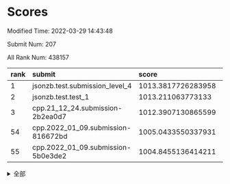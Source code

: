# Scores

Modified Time: 2022-03-29 14:43:48

Submit Num: 207

All Rank Num: 438157

| rank |               submit               |       score        |       sigma        | pk_num |
| :--- | :--------------------------------- | :----------------- | :----------------- | :----- |
| 1    | jsonzb.test.submission_level_4     | 1013.3817726283958 | 0.8190143000642585 | 8468   |
| 2    | jsonzb.test.test_1                 | 1013.211063773133  | 0.8081085187439321 | 8466   |
| 3    | cpp.21_12_24.submission-2b2ea0d7   | 1012.3907130865599 | 0.7732297870382333 | 8467   |
| 54   | cpp.2022_01_09.submission-816672bd | 1005.0433550337931 | 0.7142820179653468 | 8469   |
| 55   | cpp.2022_01_09.submission-5b0e3de2 | 1004.8455136414211 | 0.7153057689450577 | 8468   |


<details>
<summary>全部</summary>

| rank |                 submit                 |       score        |       sigma        | pk_num |
| :--- | :------------------------------------- | :----------------- | :----------------- | :----- |
| 1    | jsonzb.test.submission_level_4         | 1013.3817726283958 | 0.8190143000642585 | 8468   |
| 2    | jsonzb.test.test_1                     | 1013.211063773133  | 0.8081085187439321 | 8466   |
| 3    | cpp.21_12_24.submission-2b2ea0d7       | 1012.3907130865599 | 0.7732297870382333 | 8467   |
| 4    | gobigger.level_3.submission_level_3_8  | 1012.1398194364259 | 0.7898074796434462 | 8461   |
| 5    | gobigger.level_3.submission_level_3_22 | 1011.4980653155903 | 0.7675688114838993 | 8466   |
| 6    | gobigger.level_3.submission_level_3_25 | 1011.4302908525557 | 0.7744949239973945 | 8466   |
| 7    | gobigger.level_3.submission_level_3_5  | 1011.3554340449706 | 0.7507863342992361 | 8467   |
| 8    | gobigger.level_3.submission_level_3_42 | 1011.313643251191  | 0.7801662085924904 | 8468   |
| 9    | gobigger.level_3.submission_level_3_4  | 1011.1435284179388 | 0.7694232850136553 | 8473   |
| 10   | gobigger.level_3.submission_level_3_44 | 1011.0738429510704 | 0.7685162135396211 | 8469   |
| 11   | gobigger.level_3.submission_level_3_34 | 1010.9679244139688 | 0.7626246514003214 | 8464   |
| 12   | gobigger.level_3.submission_level_3_43 | 1010.7223741254611 | 0.7876314247641504 | 8465   |
| 13   | gobigger.level_3.submission_level_3_31 | 1010.6717061462122 | 0.7671230801349989 | 8466   |
| 14   | gobigger.level_3.submission_level_3_28 | 1010.6204751912309 | 0.7609616866405028 | 8471   |
| 15   | gobigger.level_3.submission_level_3_11 | 1010.5845131288147 | 0.7501788028986272 | 8462   |
| 16   | gobigger.level_3.submission_level_3_13 | 1010.537620997761  | 0.8052433071146862 | 8464   |
| 17   | gobigger.level_3.submission_level_3_18 | 1010.5326456130954 | 0.7574368689277262 | 8471   |
| 18   | gobigger.level_3.submission_level_3_17 | 1010.5154831312606 | 0.7615258181225992 | 8466   |
| 19   | gobigger.level_3.submission_level_3_14 | 1010.3760094239975 | 0.7512384576299289 | 8467   |
| 20   | gobigger.level_3.submission_level_3_12 | 1010.3098893180634 | 0.7670132792284312 | 8470   |
| 21   | gobigger.level_3.submission_level_3_16 | 1010.3052867655097 | 0.7478897131602421 | 8463   |
| 22   | gobigger.level_3.submission_level_3_9  | 1010.2941543730735 | 0.7599318344643057 | 8462   |
| 23   | gobigger.level_3.submission_level_3_0  | 1010.2892743765818 | 0.7577633631393529 | 8467   |
| 24   | gobigger.level_3.submission_level_3_29 | 1010.2405442000983 | 0.7471928639417393 | 8464   |
| 25   | gobigger.level_3.submission_level_3_47 | 1010.1759114514615 | 0.7706173688313407 | 8468   |
| 26   | gobigger.level_3.submission_level_3_7  | 1010.1600838959911 | 0.7612075266015891 | 8471   |
| 27   | gobigger.level_3.submission_level_3_33 | 1010.1551998982766 | 0.7392524353140869 | 8471   |
| 28   | gobigger.level_3.submission_level_3_20 | 1010.1165247802112 | 0.7711303210059001 | 8469   |
| 29   | gobigger.level_3.submission_level_3_37 | 1010.0795463215832 | 0.7603251478731617 | 8470   |
| 30   | gobigger.level_3.submission_level_3_46 | 1010.0093922901003 | 0.7829747747141337 | 8470   |
| 31   | gobigger.level_3.submission_level_3_3  | 1009.9904263157811 | 0.7802631420345421 | 8469   |
| 32   | gobigger.level_3.submission_level_3_10 | 1009.908717657225  | 0.7705666860372181 | 8470   |
| 33   | gobigger.level_3.submission_level_3_15 | 1009.8903482419967 | 0.7461331505877363 | 8464   |
| 34   | gobigger.level_3.submission_level_3_24 | 1009.7928650873398 | 0.7339881983853179 | 8467   |
| 35   | gobigger.level_3.submission_level_3_19 | 1009.7701269292595 | 0.7547236397081474 | 8464   |
| 36   | gobigger.level_3.submission_level_3_27 | 1009.75617128577   | 0.7672493460677021 | 8473   |
| 37   | gobigger.level_3.submission_level_3_48 | 1009.7539145516798 | 0.7517282781222142 | 8467   |
| 38   | gobigger.level_3.submission_level_3_41 | 1009.5867515250914 | 0.7419448699521758 | 8468   |
| 39   | gobigger.level_3.submission_level_3_6  | 1009.5838836563042 | 0.7644018432043725 | 8468   |
| 40   | gobigger.level_3.submission_level_3_39 | 1009.4877078483188 | 0.7412186502867125 | 8466   |
| 41   | gobigger.level_3.submission_level_3_45 | 1009.2897778221651 | 0.7467241347149673 | 8464   |
| 42   | gobigger.level_3.submission_level_3_23 | 1009.2798483339134 | 0.7324094861964991 | 8464   |
| 43   | gobigger.level_3.submission_level_3_35 | 1009.2680537423945 | 0.7483726396394201 | 8468   |
| 44   | gobigger.level_3.submission_level_3_2  | 1009.2648328443653 | 0.7494215185524292 | 8468   |
| 45   | gobigger.level_3.submission_level_3_40 | 1009.2091908495672 | 0.7620665926660936 | 8464   |
| 46   | gobigger.level_3.submission_level_3_1  | 1009.102780408079  | 0.7648173722329071 | 8469   |
| 47   | gobigger.level_3.submission_level_3_36 | 1008.8496552920361 | 0.7414252428383951 | 8469   |
| 48   | gobigger.level_3.submission_level_3_32 | 1008.6866335096908 | 0.7334476191333839 | 8467   |
| 49   | gobigger.level_3.submission_level_3_26 | 1008.6795114534924 | 0.7484299015226812 | 8473   |
| 50   | gobigger.level_3.submission_level_3_38 | 1008.3990974746658 | 0.7258112474034641 | 8469   |
| 51   | gobigger.level_3.submission_level_3_30 | 1008.3835520001712 | 0.7260668361594301 | 8467   |
| 52   | gobigger.level_3.submission_level_3_49 | 1008.1262853937801 | 0.7195396600264041 | 8470   |
| 53   | gobigger.level_3.submission_level_3_21 | 1007.9553444226362 | 0.7339111722843179 | 8466   |
| 54   | cpp.2022_01_09.submission-816672bd     | 1005.0433550337931 | 0.7142820179653468 | 8469   |
| 55   | cpp.2022_01_09.submission-5b0e3de2     | 1004.8455136414211 | 0.7153057689450577 | 8468   |
| 56   | gobigger.level_1.submission_level_1_1  | 1004.7550383702751 | 0.7218373007342278 | 8471   |
| 57   | gobigger.level_1.submission_level_1_42 | 1004.7472545604506 | 0.7128445965374153 | 8464   |
| 58   | gobigger.level_1.submission_level_1_43 | 1004.5107538627616 | 0.7254646542806291 | 8463   |
| 59   | gobigger.level_1.submission_level_1_23 | 1004.5072508746377 | 0.7262360277390965 | 8466   |
| 60   | gobigger.level_1.submission_level_1_24 | 1004.4299400659332 | 0.7367537774634786 | 8469   |
| 61   | gobigger.level_1.submission_level_1_36 | 1004.0670404655697 | 0.7290909479652601 | 8466   |
| 62   | gobigger.level_1.submission_level_1_37 | 1003.9230324075776 | 0.7172816323057117 | 8464   |
| 63   | gobigger.level_1.submission_level_1_0  | 1003.8431157773641 | 0.7093460042376717 | 8464   |
| 64   | gobigger.level_1.submission_level_1_41 | 1003.7602071223819 | 0.7231814507841439 | 8468   |
| 65   | gobigger.level_1.submission_level_1_14 | 1003.7566260659382 | 0.7125967966547003 | 8467   |
| 66   | gobigger.level_1.submission_level_1_33 | 1003.7293526823547 | 0.7061244078748576 | 8468   |
| 67   | gobigger.level_1.submission_level_1_19 | 1003.6432675094766 | 0.7046362933918551 | 8464   |
| 68   | gobigger.level_1.submission_level_1_15 | 1003.6383423697413 | 0.7129597662043153 | 8470   |
| 69   | gobigger.level_1.submission_level_1_45 | 1003.6207806093565 | 0.7295243207272952 | 8469   |
| 70   | gobigger.level_1.submission_level_1_18 | 1003.5962301653017 | 0.7019317893201458 | 8460   |
| 71   | gobigger.level_1.submission_level_1_21 | 1003.5637010882679 | 0.6996228833529968 | 8467   |
| 72   | gobigger.level_1.submission_level_1_17 | 1003.5595926676143 | 0.7171116492899211 | 8468   |
| 73   | gobigger.level_1.submission_level_1_2  | 1003.4869320715139 | 0.7169969819178154 | 8466   |
| 74   | gobigger.level_1.submission_level_1_10 | 1003.4866176069019 | 0.7102948748990364 | 8471   |
| 75   | gobigger.level_1.submission_level_1_5  | 1003.408717666542  | 0.7127515059821837 | 8469   |
| 76   | gobigger.level_1.submission_level_1_26 | 1003.3659361024403 | 0.7097092405281261 | 8467   |
| 77   | gobigger.level_1.submission_level_1_49 | 1003.3217598103744 | 0.71214209683239   | 8466   |
| 78   | gobigger.level_1.submission_level_1_46 | 1003.3038318319678 | 0.7131082811708193 | 8462   |
| 79   | gobigger.level_1.submission_level_1_20 | 1003.2798310117971 | 0.7288979324241349 | 8469   |
| 80   | gobigger.level_1.submission_level_1_13 | 1003.2635010331493 | 0.711880278291215  | 8468   |
| 81   | gobigger.level_1.submission_level_1_44 | 1003.2285645763118 | 0.6996926753372947 | 8469   |
| 82   | gobigger.level_1.submission_level_1_8  | 1003.2251143351064 | 0.7209615737078028 | 8469   |
| 83   | gobigger.level_1.submission_level_1_4  | 1003.21046622692   | 0.7203500562870797 | 8470   |
| 84   | gobigger.level_1.submission_level_1_27 | 1003.1623965690077 | 0.722748722190645  | 8464   |
| 85   | gobigger.level_1.submission_level_1_35 | 1003.1604761004451 | 0.718091234639757  | 8466   |
| 86   | gobigger.level_1.submission_level_1_30 | 1003.113804918723  | 0.7082136918079763 | 8466   |
| 87   | gobigger.level_1.submission_level_1_48 | 1002.958362973308  | 0.7193696627188658 | 8469   |
| 88   | gobigger.level_1.submission_level_1_28 | 1002.953649722832  | 0.7132271264936234 | 8469   |
| 89   | gobigger.level_1.submission_level_1_22 | 1002.8981620934849 | 0.7063497176368451 | 8466   |
| 90   | gobigger.level_1.submission_level_1_32 | 1002.8945809647186 | 0.7075916740831634 | 8468   |
| 91   | gobigger.level_1.submission_level_1_7  | 1002.8787892941349 | 0.7164792206914374 | 8468   |
| 92   | gobigger.level_1.submission_level_1_25 | 1002.8373955475486 | 0.7086173273942412 | 8468   |
| 93   | gobigger.level_1.submission_level_1_31 | 1002.8318504914578 | 0.7062334323957623 | 8462   |
| 94   | gobigger.level_1.submission_level_1_6  | 1002.7851059497441 | 0.7126431023095716 | 8461   |
| 95   | gobigger.level_1.submission_level_1_11 | 1002.775320867751  | 0.7125898447885007 | 8468   |
| 96   | gobigger.level_1.submission_level_1_34 | 1002.7676638211578 | 0.7136853338232368 | 8470   |
| 97   | gobigger.level_1.submission_level_1_3  | 1002.7372301741193 | 0.7099720542078451 | 8466   |
| 98   | gobigger.level_1.submission_level_1_47 | 1002.6627180786226 | 0.7201753868733024 | 8466   |
| 99   | gobigger.level_1.submission_level_1_40 | 1002.5819075741192 | 0.7074543883823655 | 8463   |
| 100  | gobigger.level_1.submission_level_1_16 | 1002.5321622537866 | 0.7142406106555349 | 8463   |
| 101  | gobigger.level_1.submission_level_1_39 | 1002.4605860384439 | 0.7043009814035118 | 8467   |
| 102  | gobigger.level_1.submission_level_1_12 | 1002.354526582618  | 0.7164994016374149 | 8468   |
| 103  | gobigger.level_1.submission_level_1_38 | 1002.2745652745045 | 0.7082941879848899 | 8472   |
| 104  | gobigger.level_1.submission_level_1_29 | 1002.0285262816128 | 0.7150239567882004 | 8465   |
| 105  | gobigger.level_1.submission_level_1_9  | 1001.6959302538716 | 0.6953533629080115 | 8468   |
| 106  | gobigger.random.submission_random_40   | 998.1767708473718  | 0.7064125512936693 | 8464   |
| 107  | gobigger.random.submission_random_4    | 997.3578697032161  | 0.7125690031059578 | 8461   |
| 108  | gobigger.random.submission_random_32   | 996.9824596532799  | 0.7093163049419744 | 8469   |
| 109  | gobigger.random.submission_random_27   | 996.8355292422315  | 0.702405762957028  | 8470   |
| 110  | gobigger.random.submission_random_22   | 996.7098759168824  | 0.7153574216492786 | 8469   |
| 111  | gobigger.random.submission_random_39   | 996.6452912700215  | 0.7107925789267386 | 8471   |
| 112  | gobigger.random.submission_random_38   | 996.607531023231   | 0.7156159304344024 | 8468   |
| 113  | gobigger.random.submission_random_23   | 996.5025309656332  | 0.7076220066085216 | 8465   |
| 114  | gobigger.random.submission_random_29   | 996.4953091631388  | 0.7209298594982337 | 8467   |
| 115  | gobigger.random.submission_random_6    | 996.4938751499026  | 0.7179274402458845 | 8462   |
| 116  | gobigger.random.submission_random_43   | 996.4771329832004  | 0.7087163106186425 | 8465   |
| 117  | gobigger.random.submission_random_37   | 996.4470161670934  | 0.7017264013140884 | 8468   |
| 118  | gobigger.random.submission_random_3    | 996.4358340073203  | 0.7248298937461622 | 8468   |
| 119  | gobigger.random.submission_random_44   | 996.4172645116987  | 0.7150721566594223 | 8465   |
| 120  | gobigger.random.submission_random_26   | 996.4151154288448  | 0.7021367639174988 | 8467   |
| 121  | gobigger.random.submission_random_33   | 996.3842154986035  | 0.705974415036722  | 8459   |
| 122  | gobigger.random.submission_random_2    | 996.3683544521227  | 0.697732114440238  | 8469   |
| 123  | gobigger.random.submission_random_45   | 996.3378154912583  | 0.7090922541900657 | 8471   |
| 124  | gobigger.random.submission_random_41   | 996.3189697942528  | 0.706414089207181  | 8471   |
| 125  | gobigger.random.submission_random_18   | 996.3143081090282  | 0.6978023805197986 | 8469   |
| 126  | gobigger.random.submission_random_0    | 996.3040958828318  | 0.7201397784504421 | 8474   |
| 127  | gobigger.random.submission_random_1    | 996.2869082632354  | 0.7226359226966198 | 8465   |
| 128  | gobigger.random.submission_random_20   | 996.2111512732497  | 0.7024114375990584 | 8473   |
| 129  | gobigger.random.submission_random_49   | 996.0633431501249  | 0.6982613497461632 | 8465   |
| 130  | gobigger.random.submission_random_16   | 996.037179536855   | 0.7244975250386317 | 8466   |
| 131  | gobigger.random.submission_random_34   | 996.0199327393219  | 0.7131285856790707 | 8469   |
| 132  | gobigger.random.submission_random_9    | 995.8805511876398  | 0.7044912556531208 | 8464   |
| 133  | gobigger.random.submission_random_24   | 995.8454498546978  | 0.7022532253588128 | 8470   |
| 134  | gobigger.random.submission_random_46   | 995.8360799823619  | 0.7002829754529384 | 8470   |
| 135  | gobigger.random.submission_random_28   | 995.7943689175602  | 0.7008702397343016 | 8469   |
| 136  | gobigger.random.submission_random_8    | 995.7282266210726  | 0.6987276853158614 | 8464   |
| 137  | gobigger.random.submission_random_36   | 995.6952533203712  | 0.7043873256836698 | 8463   |
| 138  | gobigger.random.submission_random_5    | 995.6926357272578  | 0.717282533087884  | 8472   |
| 139  | gobigger.random.submission_random_31   | 995.6918293348056  | 0.7084105823565767 | 8468   |
| 140  | gobigger.random.submission_random_48   | 995.6714261645274  | 0.7136592817948839 | 8467   |
| 141  | gobigger.random.submission_random_12   | 995.6513465628683  | 0.7027801148873389 | 8468   |
| 142  | gobigger.random.submission_random_15   | 995.649143873688   | 0.7166397720624983 | 8466   |
| 143  | gobigger.random.submission_random_17   | 995.6185376312832  | 0.7031431417722834 | 8466   |
| 144  | gobigger.random.submission_random_21   | 995.6135094418447  | 0.7056587140937656 | 8468   |
| 145  | gobigger.random.submission_random_42   | 995.6029301420232  | 0.711152752162452  | 8467   |
| 146  | gobigger.random.submission_random_11   | 995.5523288107515  | 0.7198527540654113 | 8467   |
| 147  | gobigger.random.submission_random_35   | 995.5474367538201  | 0.719826498117999  | 8471   |
| 148  | gobigger.random.submission_random_13   | 995.5009329741566  | 0.7064956845486715 | 8467   |
| 149  | gobigger.random.submission_random_30   | 995.4705847364083  | 0.712255419991155  | 8465   |
| 150  | gobigger.random.submission_random_19   | 995.3931164426535  | 0.7105645350198196 | 8465   |
| 151  | gobigger.random.submission_random_7    | 995.3063498381188  | 0.7106465933361759 | 8468   |
| 152  | gobigger.random.submission_random_47   | 995.2847655739284  | 0.7254264412286477 | 8464   |
| 153  | gobigger.random.submission_random_25   | 994.975355388794   | 0.7339509290986651 | 8461   |
| 154  | gobigger.random.submission_random_10   | 994.9462335771145  | 0.7250617479987218 | 8469   |
| 155  | gobigger.random.submission_random_14   | 994.5279499415581  | 0.7215626096739505 | 8465   |
| 156  | gobigger.level_2.submission_level_2_6  | 994.0897200579942  | 0.7298985415571144 | 8463   |
| 157  | gobigger.level_2.submission_level_2_42 | 993.715985448542   | 0.7229339389950448 | 8468   |
| 158  | gobigger.level_2.submission_level_2_19 | 993.6423632540603  | 0.7400413421132318 | 8466   |
| 159  | gobigger.level_2.submission_level_2_1  | 993.5949657937421  | 0.7270431075332823 | 8469   |
| 160  | gobigger.level_2.submission_level_2_23 | 993.3788257605536  | 0.7455721338124537 | 8466   |
| 161  | gobigger.level_2.submission_level_2_7  | 993.3408907990041  | 0.7289992158422515 | 8461   |
| 162  | gobigger.level_2.submission_level_2_31 | 993.3278731226939  | 0.7252147525449978 | 8462   |
| 163  | gobigger.level_2.submission_level_2_37 | 993.323528517537   | 0.7427521339174991 | 8468   |
| 164  | gobigger.level_2.submission_level_2_34 | 993.2540738579478  | 0.7286177154366755 | 8467   |
| 165  | gobigger.level_2.submission_level_2_49 | 993.2097117356285  | 0.7459728116330455 | 8464   |
| 166  | gobigger.level_2.submission_level_2_27 | 993.205425884401   | 0.7296702293690904 | 8463   |
| 167  | gobigger.level_2.submission_level_2_8  | 992.9455832540586  | 0.7442449630601112 | 8467   |
| 168  | gobigger.level_2.submission_level_2_12 | 992.9448099437959  | 0.7216009973449153 | 8459   |
| 169  | gobigger.level_2.submission_level_2_40 | 992.918831180281   | 0.7320190664295946 | 8466   |
| 170  | gobigger.level_2.submission_level_2_5  | 992.8361749109908  | 0.7416552336456471 | 8469   |
| 171  | gobigger.level_2.submission_level_2_4  | 992.5173906134717  | 0.7375707864220222 | 8468   |
| 172  | gobigger.level_2.submission_level_2_30 | 992.3654175632015  | 0.7465628965407629 | 8467   |
| 173  | gobigger.level_2.submission_level_2_36 | 992.3294078190895  | 0.7499845276976937 | 8463   |
| 174  | gobigger.level_2.submission_level_2_44 | 992.3100955828437  | 0.7283874350270645 | 8463   |
| 175  | gobigger.level_2.submission_level_2_46 | 992.2855635171763  | 0.7412302734068175 | 8465   |
| 176  | gobigger.level_2.submission_level_2_35 | 992.2819554671689  | 0.7428514393681172 | 8464   |
| 177  | gobigger.level_2.submission_level_2_25 | 992.2748410567996  | 0.7413386300371211 | 8469   |
| 178  | gobigger.level_2.submission_level_2_22 | 992.230913689514   | 0.7751165154472185 | 8461   |
| 179  | gobigger.level_2.submission_level_2_18 | 992.005306216121   | 0.757629650206446  | 8467   |
| 180  | gobigger.level_2.submission_level_2_28 | 992.0013577732826  | 0.7388742138095544 | 8470   |
| 181  | gobigger.level_2.submission_level_2_21 | 991.9707956316195  | 0.7306771636795637 | 8466   |
| 182  | gobigger.level_2.submission_level_2_20 | 991.8886396118342  | 0.7503119867431641 | 8467   |
| 183  | gobigger.level_2.submission_level_2_0  | 991.8780219201111  | 0.7422827810608742 | 8470   |
| 184  | gobigger.level_2.submission_level_2_2  | 991.875964926461   | 0.7460935932380214 | 8466   |
| 185  | gobigger.level_2.submission_level_2_39 | 991.8185326482002  | 0.7679084368097338 | 8467   |
| 186  | gobigger.level_2.submission_level_2_41 | 991.7580220218997  | 0.7679728122806093 | 8470   |
| 187  | gobigger.level_2.submission_level_2_16 | 991.7441029930333  | 0.7611136360919327 | 8464   |
| 188  | gobigger.level_2.submission_level_2_15 | 991.7241858957361  | 0.7513308974397256 | 8468   |
| 189  | gobigger.level_2.submission_level_2_48 | 991.6192655558546  | 0.7530838445613266 | 8470   |
| 190  | gobigger.level_2.submission_level_2_43 | 991.6189454016725  | 0.7355525959017518 | 8471   |
| 191  | gobigger.level_2.submission_level_2_14 | 991.564343539028   | 0.7383367379694638 | 8464   |
| 192  | gobigger.level_2.submission_level_2_24 | 991.5478237460056  | 0.7542844700307929 | 8471   |
| 193  | gobigger.level_2.submission_level_2_9  | 991.5055026590311  | 0.7498184351778143 | 8464   |
| 194  | gobigger.level_2.submission_level_2_32 | 991.2715709818534  | 0.7692412146280226 | 8465   |
| 195  | gobigger.level_2.submission_level_2_38 | 991.1904473099593  | 0.7471722222786061 | 8469   |
| 196  | gobigger.level_2.submission_level_2_13 | 991.1649406922642  | 0.7746889507347954 | 8463   |
| 197  | gobigger.level_2.submission_level_2_47 | 991.0853337667103  | 0.7410678643414615 | 8468   |
| 198  | gobigger.level_2.submission_level_2_10 | 991.0344516069637  | 0.7521363509159933 | 8467   |
| 199  | gobigger.level_2.submission_level_2_3  | 990.9615547752185  | 0.7621993160578693 | 8470   |
| 200  | gobigger.level_2.submission_level_2_33 | 990.9418962800263  | 0.7462034879548559 | 8467   |
| 201  | gobigger.level_2.submission_level_2_11 | 990.8941485587399  | 0.7338933058908561 | 8461   |
| 202  | gobigger.level_2.submission_level_2_45 | 990.8172503025991  | 0.7643852571718076 | 8462   |
| 203  | gobigger.level_2.submission_level_2_26 | 990.5702379848011  | 0.7533400655278449 | 8468   |
| 204  | gobigger.level_2.submission_level_2_17 | 990.5332290958353  | 0.7800505127963652 | 8474   |
| 205  | gobigger.level_2.submission_level_2_29 | 990.1627140575466  | 0.7867509052763778 | 8468   |
| 206  | gobigger.none.submission_none_0        | 978.4380444888565  | 1.197595812142305  | 8459   |
| 207  | gobigger.none.submission_none_1        | 976.2886229111768  | 1.37391847407958   | 8463   |

</details>